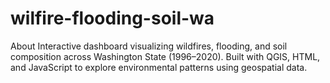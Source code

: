 # wilfire-flooding-soil-wa
  About  Interactive dashboard visualizing wildfires, flooding, and soil composition across Washington State (1996–2020). Built with QGIS, HTML, and JavaScript to explore environmental patterns using geospatial data.
